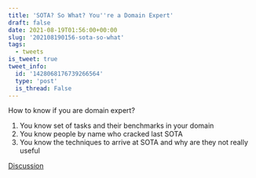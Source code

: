 ```yaml
---
title: 'SOTA? So What? You''re a Domain Expert'
draft: false
date: 2021-08-19T01:56:00+00:00
slug: '202108190156-sota-so-what'
tags:
  - tweets
is_tweet: true
tweet_info:
  id: '1428068176739266564'
  type: 'post'
  is_thread: False
---
```




How to know if you are domain expert? 

1. You know set of tasks and their benchmarks in your domain 
2. You know people by name who cracked last SOTA
3. You know the techniques to arrive at SOTA and why are they not really useful

[Discussion](https://x.com/sytelus/status/1428068176739266564)
